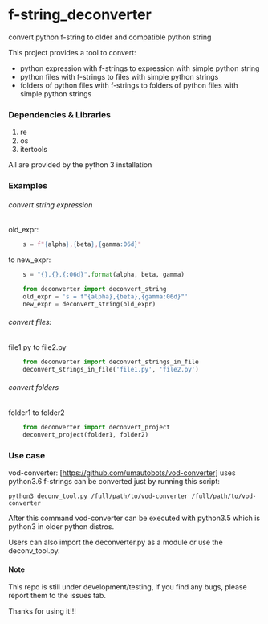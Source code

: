 # f-string_deconverter
convert python f-string to older and compatible python string

This project provides a tool to convert:
* python expression with f-strings to expression with simple python string
* python files with f-strings to files with simple python strings
* folders of python files with f-strings to folders of python files with simple python strings
 
### Dependencies & Libraries
1. re
2. os
3. itertools

All are provided by the python 3 installation

### Examples
###### convert string expression
old_expr:
```python 
    s = f"{alpha},{beta},{gamma:06d}" 
``` 
to new_expr:
```python 
    s = "{},{},{:06d}".format(alpha, beta, gamma) 
```

```python
    from deconverter import deconvert_string
    old_expr = 's = f"{alpha},{beta},{gamma:06d}"'
    new_expr = deconvert_string(old_expr)
```

###### convert files:
file1.py to file2.py
```python
    from deconverter import deconvert_strings_in_file
    deconvert_strings_in_file('file1.py', 'file2.py')
```

###### convert folders
folder1 to folder2
```python
    from deconverter import deconvert_project
    deconvert_project(folder1, folder2)
```

### Use case
vod-converter: [https://github.com/umautobots/vod-converter] uses python3.6 f-strings
               can be converted just by running this script:
```Shell
python3 deconv_tool.py /full/path/to/vod-converter /full/path/to/vod-converter
```

After this command vod-converter can be executed with python3.5 which is python3 in
older python distros. 

Users can also import the deconverter.py as a module or use the deconv_tool.py.

#### Note
This repo is still under development/testing,
if you find any bugs, please report them to the issues tab.

Thanks for using it!!!

